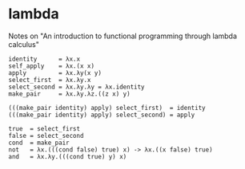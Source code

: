# lambda
Notes on "An introduction to functional programming through lambda calculus"

```
identity      = λx.x
self_apply    = λx.(x x)
apply         = λx.λy(x y)
select_first  = λx.λy.x
select_second = λx.λy.λy = λx.identity
make_pair     = λx.λy.λz.((z x) y)

(((make_pair identity) apply) select_first)  = identity
(((make_pair identity) apply) select_second) = apply

true  = select_first
false = select_second
cond  = make_pair
not   = λx.(((cond false) true) x) -> λx.((x false) true)
and   = λx.λy.(((cond true) y) x)
```
